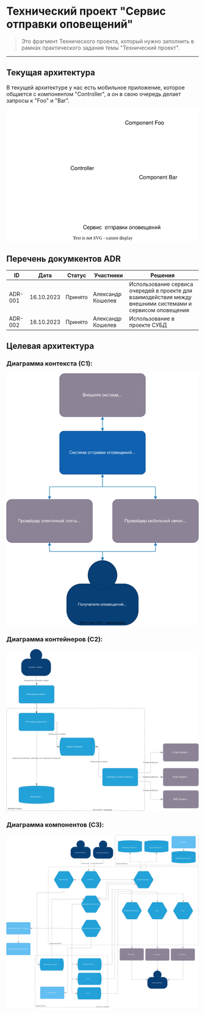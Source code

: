 # Технический проект "Сервис отправки оповещений"

> Это фрагмент Технического проекта, который нужно заполнить в рамках практического задания темы "Технический проект".
---

## Текущая архитектура

В текущей архитектуре у нас есть мобильное приложение, которое общается с компонентом "Controller", а он в свою очередь делает запросы к "Foo" и "Bar".

![alt text](static/current_arch.svg)

## Перечень докумкентов ADR
| ID | Дата | Статус | Участники | Решения |
| --- | --- | --- | --- | --- |
| ADR-001 | 16.10.2023 | Принято | Александр Кошелев | Использование сервиса очередей в проекте для взаимодействия между внешними системами и сервисом оповещения |
| ADR-002 | 16.10.2023 | Принято | Александр Кошелев | Использование в проекте СУБД |

## Целевая архитектура

### Диаграмма контекста (C1):
![C1](static/c1.svg)

### Диаграмма контейнеров (C2):
![C2](static/c2.svg)

### Диаграмма компонентов (C3):	
![C3](static/c3.svg)																							